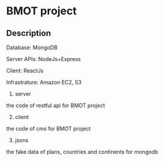 # BMOT project 

## Description

Database: MongoDB

Server APIs: NodeJs+Express

Client: ReactJs

Infrastrature: Amazon EC2, S3

1. server

the code of restful api for BMOT project

2. client

the code of cms for BMOT project

3. jsons

the fake data of plans, countries and continents for mongodb


